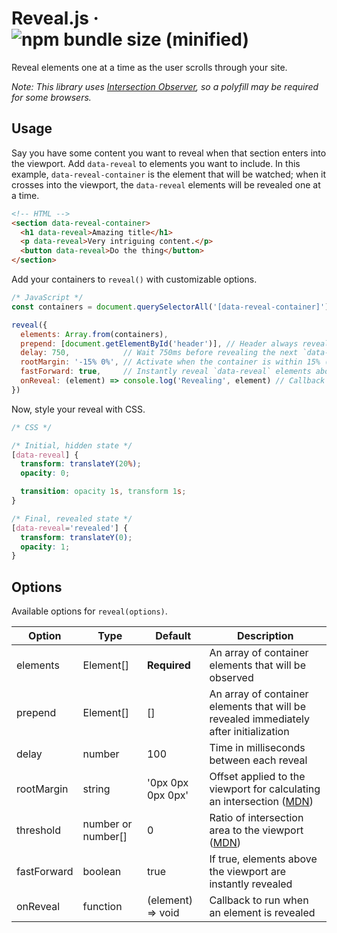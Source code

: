 # Reveal.js &middot; ![npm bundle size (minified)](https://img.shields.io/bundlephobia/min/@chaucerbao/reveal.js.svg)

Reveal elements one at a time as the user scrolls through your site.

*Note: This library uses [Intersection Observer](https://developer.mozilla.org/en-US/docs/Web/API/Intersection_Observer_API), so a polyfill may be required for some browsers.*

## Usage
Say you have some content you want to reveal when that section enters into the viewport. Add `data-reveal` to elements you want to include. In this example, `data-reveal-container` is the element that will be watched; when it crosses into the viewport, the `data-reveal` elements will be revealed one at a time.
```html
<!-- HTML -->
<section data-reveal-container>
  <h1 data-reveal>Amazing title</h1>
  <p data-reveal>Very intriguing content.</p>
  <button data-reveal>Do the thing</button>
</section>
```

Add your containers to `reveal()` with customizable options.
```javascript
/* JavaScript */
const containers = document.querySelectorAll('[data-reveal-container]')

reveal({
  elements: Array.from(containers),
  prepend: [document.getElementById('header')], // Header always reveals first
  delay: 750,            // Wait 750ms before revealing the next `data-reveal` element in the container
  rootMargin: '-15% 0%', // Activate when the container is within 15% (of the viewport height)
  fastForward: true,     // Instantly reveal `data-reveal` elements above the viewport
  onReveal: (element) => console.log('Revealing', element) // Callback to run when revealed
})
```

Now, style your reveal with CSS.
```css
/* CSS */

/* Initial, hidden state */
[data-reveal] {
  transform: translateY(20%);
  opacity: 0;

  transition: opacity 1s, transform 1s;
}

/* Final, revealed state */
[data-reveal='revealed'] {
  transform: translateY(0);
  opacity: 1;
}
```

## Options
Available options for `reveal(options)`.

Option      | Type               | Default           | Description
----------- | ------------------ | ----------------- | -----------
elements    | Element[]          | **Required**      | An array of container elements that will be observed
prepend     | Element[]          | []                | An array of container elements that will be revealed immediately after initialization
delay       | number             | 100               | Time in milliseconds between each reveal
rootMargin  | string             | '0px 0px 0px 0px' | Offset applied to the viewport for calculating an intersection ([MDN](https://developer.mozilla.org/en-US/docs/Web/API/Intersection_Observer_API#Creating_an_intersection_observer))
threshold   | number or number[] | 0                 | Ratio of intersection area to the viewport ([MDN](https://developer.mozilla.org/en-US/docs/Web/API/Intersection_Observer_API#Creating_an_intersection_observer))
fastForward | boolean            | true              | If true, elements above the viewport are instantly revealed
onReveal    | function           | (element) => void | Callback to run when an element is revealed
